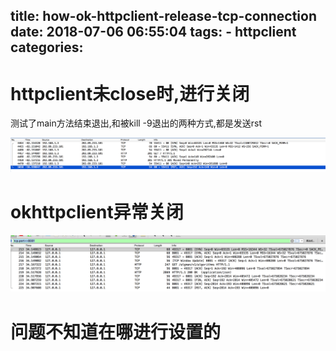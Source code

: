 title: how-ok-httpclient-release-tcp-connection
date: 2018-07-06 06:55:04
tags:
    - httpclient
categories:
---
# httpclient未close时,进行关闭
测试了main方法结束退出,和被kill -9退出的两种方式,都是发送rst

![upload successful](/images/pasted-208.png)

# okhttpclient异常关闭
![](/images/pasted-207.png)

# 问题不知道在哪进行设置的
